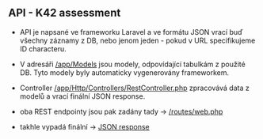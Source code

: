 
## API - K42 assessment

- API je napsané ve frameworku Laravel a ve formátu JSON vrací buď všechny záznamy z DB, nebo jenom jeden - pokud v URL specifikujeme ID characteru.

- V adresáři [/app/Models](app/Models) jsou modely, odpovídající tabulkám z použité DB. Tyto modely byly automaticky vygenerovány frameworkem.

- Controller [/app/Http/Controllers/RestController.php](app/Http/Controllers/RestController.php) zpracovává data z modelů a vrací finální JSON response.

- oba REST endpointy jsou pak zadány tady -> [/routes/web.php](routes/web.php)

- takhle vypadá finální ->  [JSON response](characters.json)
